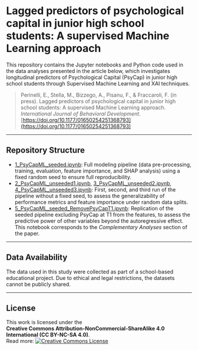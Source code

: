 # Lagged predictors of psychological capital in junior high school students: A supervised Machine Learning approach

This repository contains the Jupyter notebooks and Python code used in the data analyses presented in the article below, which investigates longitudinal predictors of Psychological Capital (PsyCap) in junior high school students through Supervised Machine Learning and XAI techniques.  

> Perinelli, E., Stella, M., Bizzego, A., Pisanu, F., & Fraccaroli, F. (in press). Lagged predictors of psychological capital in junior high school students: A supervised Machine Learning approach. *International Journal of Behavioral Development*. [https://doi.org/10.1177/01650254251368793](https://doi.org/10.1177/01650254251368793)

---

## Repository Structure

- [1_PsyCapML_seeded.ipynb](https://github.com/EnricoPerinelli/PsyCap-MachineLearning/blob/master/1_PsyCapML_seeded.ipynb): Full modeling pipeline (data pre-processing, training, evaluation, feature importance, and SHAP analysis) using a fixed random seed to ensure full reproducibility.
- [2_PsyCapML_unseeded1.ipynb](https://github.com/EnricoPerinelli/PsyCap-MachineLearning/blob/master/2_PsyCapML_unseeded1.ipynb), [3_PsyCapML_unseeded2.ipynb](https://github.com/EnricoPerinelli/PsyCap-MachineLearning/blob/master/3_PsyCapML_unseeded2.ipynb), [4_PsyCapML_unseeded3.ipynb](https://github.com/EnricoPerinelli/PsyCap-MachineLearning/blob/master/4_PsyCapML_unseeded3.ipynb): First, second, and third run of the pipeline without a fixed seed, to assess the generalizability of performance metrics and feature importance under random data splits.
- [5_PsyCapML_seeded_RemovePsyCapT1.ipynb](https://github.com/EnricoPerinelli/PsyCap-MachineLearning/blob/master/5_PsyCapML_seeded_RemovePsyCapT1.ipynb): Replication of the seeded pipeline excluding PsyCap at T1 from the features, to assess the predictive power of other variables beyond the autoregressive effect. This notebook corresponds to the *Complementary Analyses* section of the paper.

---

## Data Availability

The data used in this study were collected as part of a school-based educational project. Due to ethical and legal restrictions, the datasets cannot be publicly shared.

---

## License

This work is licensed under the  
**Creative Commons Attribution-NonCommercial-ShareAlike 4.0 International (CC BY-NC-SA 4.0)**.  
Read more: [![Creative Commons License](https://licensebuttons.net/l/by-nc-sa/4.0/88x31.png)](https://creativecommons.org/licenses/by-nc-sa/4.0/)